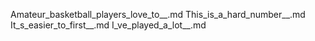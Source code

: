 Amateur_basketball_players_love_to__.md
This_is_a_hard_number__.md
It_s_easier_to_first__.md
I_ve_played_a_lot__.md
